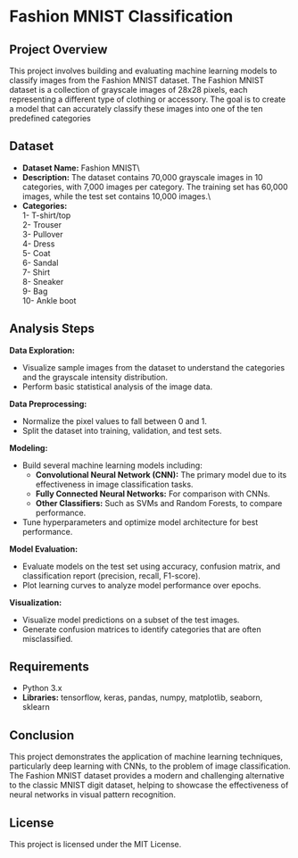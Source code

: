 # Fashion MNIST Classification

## Project Overview
This project involves building and evaluating machine learning models to classify images from the Fashion MNIST dataset. The Fashion MNIST dataset is a collection of grayscale images of 28x28 pixels, each representing a different type of clothing or accessory. The goal is to create a model that can accurately classify these images into one of the ten predefined categories

## Dataset
+ **Dataset Name:** Fashion MNIST\
+ **Description:** The dataset contains 70,000 grayscale images in 10 categories, with 7,000 images per category. The training set has 60,000 images, while the test set contains 10,000 images.\
+ **Categories:**\
 1- T-shirt/top\
 2- Trouser\
 3- Pullover\
 4- Dress\
 5- Coat\
 6- Sandal\
 7- Shirt\
 8- Sneaker\
 9- Bag\
 10- Ankle boot

## Analysis Steps
**Data Exploration:**

+ Visualize sample images from the dataset to understand the categories and the grayscale intensity distribution.
+ Perform basic statistical analysis of the image data.

**Data Preprocessing:**

+ Normalize the pixel values to fall between 0 and 1.
+ Split the dataset into training, validation, and test sets.

**Modeling:**

+ Build several machine learning models including:
  + **Convolutional Neural Network (CNN):** The primary model due to its effectiveness in image classification tasks.
  + **Fully Connected Neural Networks:** For comparison with CNNs.
  + **Other Classifiers:** Such as SVMs and Random Forests, to compare performance.
+ Tune hyperparameters and optimize model architecture for best performance.

**Model Evaluation:**

+ Evaluate models on the test set using accuracy, confusion matrix, and classification report (precision, recall, F1-score).
+ Plot learning curves to analyze model performance over epochs.

**Visualization:**

+ Visualize model predictions on a subset of the test images.
+ Generate confusion matrices to identify categories that are often misclassified.

## Requirements
+ Python 3.x
+ **Libraries:** tensorflow, keras, pandas, numpy, matplotlib, seaborn, sklearn

## Conclusion
This project demonstrates the application of machine learning techniques, particularly deep learning with CNNs, to the problem of image classification. The Fashion MNIST dataset provides a modern and challenging alternative to the classic MNIST digit dataset, helping to showcase the effectiveness of neural networks in visual pattern recognition.

## License
This project is licensed under the MIT License.


